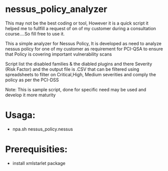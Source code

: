 # nessus_policy_analyzer

This may not be the best coding or tool, However it is a quick script it helped me to fullfill a request of on of my customer during a consultation course....So fill free to use it.

This a simple analyzer for Nessus Policy, It is developed as need to analyze nessus policy for one of my customer as requirement for PCI-QSA to ensure that Policy is covering important vulnerability scans

Script list the disabled families & the diabled plugins and there Severity (Risk Factor) and the output file is .CSV that can be filtered using spreadsheets to filter on Critical,High, Medium severities and comply the policy as per the PCI-DSS

Note: This is sample script, done for specific need may be used and develop it more maturity

# Usaga:

- npa.sh nessus_policy.nessus

# Prerequisities:

- install xmlstarlet package
